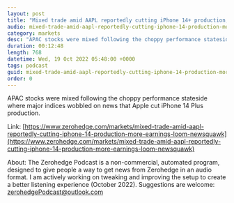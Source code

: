 ```yaml
---
layout: post
title: "Mixed trade amid AAPL reportedly cutting iPhone 14+ production, more earnings loom - Newsquawk Euro Market Open"
audio: mixed-trade-amid-aapl-reportedly-cutting-iphone-14-production-more-earnings-loom-newsquawk-0
category: markets
desc: "APAC stocks were mixed following the choppy performance stateside where major indices wobbled on news that Apple cut iPhone 14 Plus production."
duration: 00:12:48
length: 768
datetime: Wed, 19 Oct 2022 05:48:00 +0000
tags: podcast
guid: mixed-trade-amid-aapl-reportedly-cutting-iphone-14-production-more-earnings-loom-newsquawk-0
order: 0
---
```

APAC stocks were mixed following the choppy performance stateside where major indices wobbled on news that Apple cut iPhone 14 Plus production.

Link: [https://www.zerohedge.com/markets/mixed-trade-amid-aapl-reportedly-cutting-iphone-14-production-more-earnings-loom-newsquawk](https://www.zerohedge.com/markets/mixed-trade-amid-aapl-reportedly-cutting-iphone-14-production-more-earnings-loom-newsquawk)

About: The Zerohedge Podcast is a non-commercial, automated program, designed to give people a way to get news from Zerohedge in an audio format.  I am actively working on tweaking and improving the setup to create a better listening experience (October 2022).  Suggestions are welcome: [zerohedgePodcast@outlook.com](mailto:zerohedgePodcast@outlook.com)